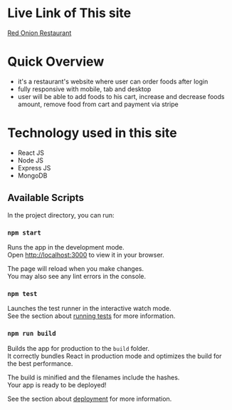 # Live Link of This site

[Red Onion Restaurant](https://red-onion-restaurent-be03d.firebaseapp.com/)

# Quick Overview

- it's a restaurant's website where user can order foods after login
- fully responsive with mobile, tab and desktop
- user will be able to add foods to his cart, increase and decrease foods amount, remove food from cart and payment via stripe

# Technology used in this site

- React JS
- Node JS
- Express JS
- MongoDB

## Available Scripts

In the project directory, you can run:

### `npm start`

Runs the app in the development mode.\
Open [http://localhost:3000](http://localhost:3000) to view it in your browser.

The page will reload when you make changes.\
You may also see any lint errors in the console.

### `npm test`

Launches the test runner in the interactive watch mode.\
See the section about [running tests](https://facebook.github.io/create-react-app/docs/running-tests) for more information.

### `npm run build`

Builds the app for production to the `build` folder.\
It correctly bundles React in production mode and optimizes the build for the best performance.

The build is minified and the filenames include the hashes.\
Your app is ready to be deployed!

See the section about [deployment](https://facebook.github.io/create-react-app/docs/deployment) for more information.
